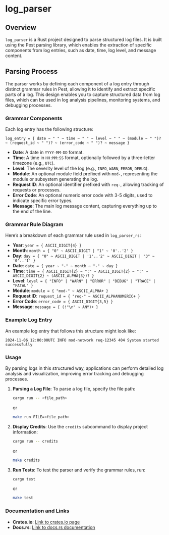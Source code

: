 # log_parser

## Overview
`log_parser` is a Rust project designed to parse structured log files. It is built using the Pest parsing library, which enables the extraction of specific components from log entries, such as date, time, log level, and message content.

## Parsing Process
The parser works by defining each component of a log entry through distinct grammar rules in Pest, allowing it to identify and extract specific parts of a log. This design enables you to capture structured data from log files, which can be used in log analysis pipelines, monitoring systems, and debugging processes.

### Grammar Components

Each log entry has the following structure:
```
log_entry = { date ~ " " ~ time ~ " " ~ level ~ " " ~ (module ~ " ")? ~ (request_id ~ " ")? ~ (error_code ~ " ")? ~ message }
```

- **Date**: A date in `YYYY-MM-DD` format.
- **Time**: A time in `HH:MM:SS` format, optionally followed by a three-letter timezone (e.g., `UTC`).
- **Level**: The severity level of the log (e.g., `INFO`, `WARN`, `ERROR`, `DEBUG`).
- **Module**: An optional module field prefixed with `mod-`, representing the module or subsystem generating the log.
- **Request ID**: An optional identifier prefixed with `req-`, allowing tracking of requests or processes.
- **Error Code**: An optional numeric error code with 3-5 digits, used to indicate specific error types.
- **Message**: The main log message content, capturing everything up to the end of the line.

### Grammar Rule Diagram

Here’s a breakdown of each grammar rule used in `log_parser_rs`:

- **Year**: `year = { ASCII_DIGIT{4} }`
- **Month**: `month = { "0" ~ ASCII_DIGIT | "1" ~ '0'..'2' }`
- **Day**: `day = { "0" ~ ASCII_DIGIT | '1'..'2' ~ ASCII_DIGIT | "3" ~ '0'..'1' }`
- **Date**: `date = { year ~ "-" ~ month ~ "-" ~ day }`
- **Time**: `time = { ASCII_DIGIT{2} ~ ":" ~ ASCII_DIGIT{2} ~ ":" ~ ASCII_DIGIT{2} ~ (ASCII_ALPHA{3})? }`
- **Level**: `level = { "INFO" | "WARN" | "ERROR" | "DEBUG" | "TRACE" | "FATAL" }`
- **Module**: `module = { "mod-" ~ ASCII_ALPHA+ }`
- **Request ID**: `request_id = { "req-" ~ ASCII_ALPHANUMERIC+ }`
- **Error Code**: `error_code = { ASCII_DIGIT{3,5} }`
- **Message**: `message = { (!"\n" ~ ANY)+ }`

### Example Log Entry

An example log entry that follows this structure might look like:
```
2024-11-06 12:00:00UTC INFO mod-network req-12345 404 System started successfully
```

### Usage
By parsing logs in this structured way, applications can perform detailed log analysis and visualization, improving error tracking and debugging processes.

1. **Parsing a Log File**:
   To parse a log file, specify the file path:
   ```bash
   cargo run -- <file_path>
   ```
   or
   ```bash
   make run FILE=<file_path>
   ```

2. **Display Credits**:
   Use the `credits` subcommand to display project information:
   ```bash
   cargo run -- credits
   ```
   or
   ```bash
   make credits
   ```

3. **Run Tests**:
   To test the parser and verify the grammar rules, run:
   ```bash
   cargo test
   ```
   or
   ```bash
   make test
   ```

### Documentation and Links

- **Crates.io**: [Link to crates.io page]()
- **Docs.rs**: [Link to docs.rs documentation]()